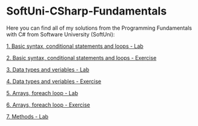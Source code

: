 # SoftUni-CSharp-Fundamentals

Here you can find all of my solutions from the Programming Fundamentals with C# from Software University (SoftUni):

[1. Basic syntax, conditional statements and loops - Lab](https://github.com/Vaseto28/SoftUni-CSharp-Fundamentals/tree/main/Basic%20Syntax%2C%20Conditional%20Statements%20and%20Loops%20-%20Lab)

[2. Basic syntax, conditional statements and loops - Exercise](https://github.com/Vaseto28/SoftUni-CSharp-Fundamentals/tree/main/Basic%20Syntax%2C%20Conditional%20Statements%20and%20Loops%20-%20Exercise)

[3. Data types and veriables - Lab](https://github.com/Vaseto28/SoftUni-CSharp-Fundamentals/tree/main/Data%20types%20and%20variables%20-%20Lab/01.Meters%20to%20kilometers)

[4. Data types and veriables - Exercise](https://github.com/Vaseto28/SoftUni-CSharp-Fundamentals/tree/main/Data%20type%20and%20veriables%20-%20Exercise/Data%20types%20and%20veriables%20(exercise))

[5. Arrays, foreach loop - Lab](https://github.com/Vaseto28/SoftUni-CSharp-Fundamentals/tree/main/Arrays%2C%20foreach%20loop%20-%20Lab)

[6. Arrays, foreach loop - Exercise](https://github.com/Vaseto28/SoftUni-CSharp-Fundamentals/tree/main/Arrays%2C%20foreach%20loop%20-%20Exercise)

[7. Methods - Lab](https://github.com/Vaseto28/SoftUni-CSharp-Fundamentals/tree/main/Methods%20-%20Lab)

